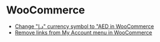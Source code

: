 # WooCommerce
- [Change "د.إ" currency symbol to "AED in WooCommerce](https://github.com/yaseralhosani/WooCommerce/blob/06eced3f7b1cfb6a0b2e0f9cd53b001382930d7d/Remove%20links%20from%20My%20Account%20menu%20in%20WooCommerce)
- [Remove links from My Account menu in WooCommerce](https://github.com/yaseralhosani/WooCommerce/blob/5446ac46f37777f646562a8a5a19ce7e8d1b1b0a/Change%20%22%D8%AF.%D8%A5%22%20currency%20symbol%20to%20%22AED%20in%20WooCommerce)



